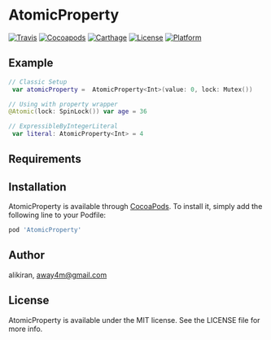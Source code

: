 # AtomicProperty

[![Travis](https://img.shields.io/travis/away4m/AtomicProperty?style=for-the-badge)](https://travis-ci.org/github/ReactiveX/RxSwift)
[![Cocoapods](https://img.shields.io/cocoapods/v/AtomicProperty?style=for-the-badge)](https://cocoapods.org/pods/AtomicProperty)
[![Carthage](https://img.shields.io/badge/Carthage-compatible-4BC51D.svg?style=for-the-badge)](https://github.com/away4m/AtomicProperty/releases)
[![License](https://img.shields.io/cocoapods/l/AtomicProperty.svg?style=for-the-badge)](https://raw.githubusercontent.com/away4m/AtomicProperty/master/LICENSE)
[![Platform](https://img.shields.io/cocoapods/p/AtomicProperty.svg?style=for-the-badge)](https://cocoapods.org/pods/AtomicProperty)

## Example

```swift
// Classic Setup
 var atomicProperty =  AtomicProperty<Int>(value: 0, lock: Mutex())

// Using with property wrapper
@Atomic(lock: SpinLock()) var age = 36

// ExpressibleByIntegerLiteral
 var literal: AtomicProperty<Int> = 4
```

## Requirements

## Installation

AtomicProperty is available through [CocoaPods](https://cocoapods.org). To install
it, simply add the following line to your Podfile:

```ruby
pod 'AtomicProperty'
```

## Author

alikiran, away4m@gmail.com

## License

AtomicProperty is available under the MIT license. See the LICENSE file for more info.
